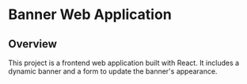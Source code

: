 # Banner Web Application

## Overview

This project is a frontend web application built with React. It includes a dynamic banner and a form to update the banner's appearance.
